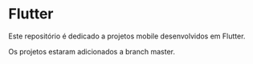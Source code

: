 # Flutter
Este repositório é dedicado a projetos mobile desenvolvidos em Flutter.

Os projetos estaram adicionados a branch master.
